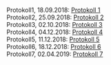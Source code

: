Protokoll1, 18.09.2018: [Protokoll 1](https://github.com/HTLMechatronics/m15-la1-sx/blob/winthm14/protokoll_g3_18.09.md)  
Protokoll2, 25.09.2018: [Protokoll 2](https://github.com/HTLMechatronics/m15-la1-sx/blob/winthm14/protokoll2_g3_25.09.md)  
Protokoll3, 02.10.2018: [Protokoll 3](https://github.com/HTLMechatronics/m15-la1-sx/blob/winthm14/protokoll3_g3_winthm14_2018-10-02.md)  
Protokoll4, 04.12.2018: [Protokoll 4](https://github.com/HTLMechatronics/m15-la1-sx/blob/winthm14/protokoll4_g3_winthm14_2018-12-4.md)  
Protokoll5, 11.12.2018: [Protokoll 5](https://github.com/HTLMechatronics/m15-la1-sx/blob/winthm14/protokoll5_g3_winthm14_2018-12-11.md)  
Protokoll6, 18.12.2018: [Protokoll 6](https://github.com/HTLMechatronics/m15-la1-sx/blob/winthm14/protokoll6_g3_winthm14_2018-12-18.md)  
Protokoll7, 02.04.2019: [Protokoll 7]()
